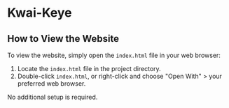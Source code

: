 # Kwai-Keye

## How to View the Website

To view the website, simply open the `index.html` file in your web browser:

1. Locate the `index.html` file in the project directory.
2. Double-click `index.html`, or right-click and choose "Open With" > your preferred web browser.

No additional setup is required.
